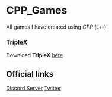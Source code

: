 # CPP_Games
All games I have created using *CPP* (`C++`)

### TripleX
Download **__TripleX__** [here](https://github.com/CryptoLover705/CPP_Games/releases/tag/TripleX_V1.0.1)

## Official links 
[Discord Server](https://discord.gg/9ZKxG7Y)
[Twitter](https://twitter.com/CryptoLover705)
